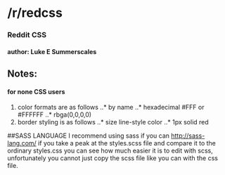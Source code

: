 # /r/redcss
### Reddit CSS
#### author: Luke E Summerscales

## Notes:
#### for none CSS users
1. color formats are as follows
..* by name
..* hexadecimal #FFF or #FFFFFF
..* rbga(0,0,0,0)
2. border styling is as follows
..* size line-style color
..* 1px solid red

##SASS LANGUAGE
I recommend using sass if you can http://sass-lang.com/
if you take a peak at the styles.scss file and compare it to
the ordinary styles.css you can see how much easier it is to edit
with scss, unfortunately you cannot just copy the scss file like
you can with the css file.
